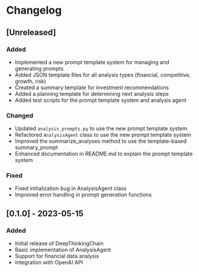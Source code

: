 # Changelog

## [Unreleased]

### Added
- Implemented a new prompt template system for managing and generating prompts
- Added JSON template files for all analysis types (financial, competitive, growth, risk)
- Created a summary template for investment recommendations
- Added a planning template for determining next analysis steps
- Added test scripts for the prompt template system and analysis agent

### Changed
- Updated `analysis_prompts.py` to use the new prompt template system
- Refactored `AnalysisAgent` class to use the new prompt template system
- Improved the summarize_analyses method to use the template-based summary_prompt
- Enhanced documentation in README.md to explain the prompt template system

### Fixed
- Fixed initialization bug in AnalysisAgent class
- Improved error handling in prompt generation functions

## [0.1.0] - 2023-05-15

### Added
- Initial release of DeepThinkingChain
- Basic implementation of AnalysisAgent
- Support for financial data analysis
- Integration with OpenAI API 